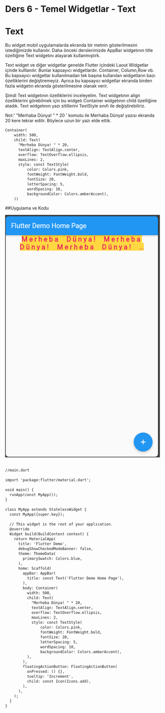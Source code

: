 # Ders 6 - Temel Widgetlar - Text

# Text

Bu widget mobil uygulamalarda ekranda bir metnin gösterilmesini istediğimizde kullanılır. Daha önceki derslerimizde AppBar widgetının title özelliğine Text widgetını atayarak kullanmıştırk. 

Text widget ve diğer widgetlar genelde Flutter içindeki Laout Widgetlar içinde kulllanılır. Bunlar kapsayıcı widgetlardır. Container, Column,Row vb. Bu kapsayıcı widgetlar kullanılmadan tek başına kullanılan widgetların bazı özelliklerini değiştiremeyiz. Ayrıca bu kapsayıcı widgetlar ekranda birden fazla widgetın ekranda gösterilmesine olanak verir.

Şimdi Text widgetının özelliklerini inceleyelim. Text widgetının align özelliklerini görebilmek için bu widgetı Container widgetının child özelliğine atadık.
Text widgetının yazı sitillerini TextStyle sınıfı ile değiştirebiliriz.

Not:' "Merhaba Dünya! " * 20 ' komutu ile Merhaba Dünya! yazısı ekranda 20 kere tekrar edilir. Böylece uzun bir yazı elde ettik.

````
Container(
    width: 500,
    child: Text(
      "Merheba Dünya! " * 20,
      textAlign: TextAlign.center,
      overflow: TextOverflow.ellipsis,
      maxLines: 2,
      style: const TextStyle(
          color: Colors.pink,
          fontWeight: FontWeight.bold,
          fontSize: 20,
          letterSpacing: 5,
          wordSpacing: 10,
          backgroundColor: Colors.amberAccent),
    ))

````


##Uygulama ve Kodu

![Screenshot](images/Text.png)

````

//main.dart

import 'package:flutter/material.dart';

void main() {
  runApp(const MyApp());
}

class MyApp extends StatelessWidget {
  const MyApp({super.key});

  // This widget is the root of your application.
  @override
  Widget build(BuildContext context) {
    return MaterialApp(
      title: 'Flutter Demo',
      debugShowCheckedModeBanner: false,
      theme: ThemeData(
        primarySwatch: Colors.blue,
      ),
      home: Scaffold(
        appBar: AppBar(
          title: const Text('Flutter Demo Home Page'),
        ),
        body: Container(
          width: 500,
          child: Text(
            "Merheba Dünya! " * 20,
            textAlign: TextAlign.center,
            overflow: TextOverflow.ellipsis,
            maxLines: 2,
            style: const TextStyle(
                color: Colors.pink,
                fontWeight: FontWeight.bold,
                fontSize: 20,
                letterSpacing: 5,
                wordSpacing: 10,
                backgroundColor: Colors.amberAccent),
          ),
        ),
        floatingActionButton: FloatingActionButton(
          onPressed: () {},
          tooltip: 'Increment',
          child: const Icon(Icons.add),
        ),
      ),
    );
  }
}


````
